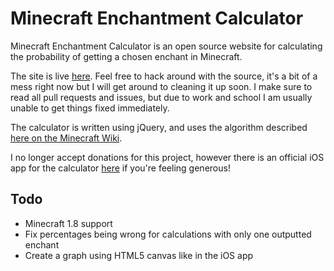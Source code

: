 # Minecraft Enchantment Calculator

Minecraft Enchantment Calculator is an open source website for calculating the probability of getting a chosen enchant in Minecraft.

The site is live [here](http://minecraftenchantmentcalculator.com).  Feel free to hack around with the source, it's a bit of a mess right now but I will get around to cleaning it up soon.  I make sure to read all pull requests and issues, but due to work and school I am usually unable to get things fixed immediately.

The calculator is written using jQuery, and uses the algorithm described [here on the Minecraft Wiki](http://minecraft.gamepedia.com/Enchantment_Mechanics).

I no longer accept donations for this project, however there is an official iOS app for the calculator [here](https://itunes.apple.com/us/app/enchantment-calculator-for/id763850739?ls=1&mt=8) if you're feeling generous!

## Todo

- Minecraft 1.8 support
- Fix percentages being wrong for calculations with only one outputted enchant
- Create a graph using HTML5 canvas like in the iOS app
